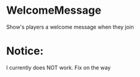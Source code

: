 # WelcomeMessage
Show's players a welcome message when they join

Notice:
====
I currently does NOT work. Fix on the way